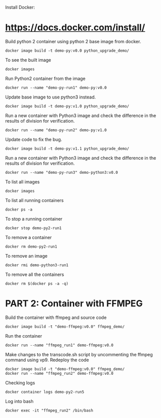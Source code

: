 Install Docker:

# https://docs.docker.com/install/

Build python 2 container using python 2 base image from docker.

```
docker image build -t demo-py:v0.0 python_upgrade_demo/
```

To see the built image
```
docker images
```

Run Python2 container from the image

```
docker run --name "demo-py-run1" demo-py:v0.0
```

Update base image to use python3 instead.

```
docker image build -t demo-py:v1.0 python_upgrade_demo/
```

Run a new container with Python3 image and check the difference in the results of division for verification.
```
docker run --name "demo-py-run2" demo-py:v1.0
```

Update code to fix the bug.

```
docker image build -t demo-py:v1.1 python_upgrade_demo/
```

Run a new container with Python3 image and check the difference in the results of division for verification.
```
docker run --name "demo-py-run3" demo-python3:v0.0 
```

To list all images
```
docker images
```

To list all running containers
```
docker ps -a
```

To stop a running container

```
docker stop demo-py2-run1
```

To remove a container

```
docker rm demo-py2-run1
```

To remove an image

```
docker rmi demo-python3-run1
```

To remove all the containers

```
docker rm $(docker ps -a -q)
```

# PART 2: Container with FFMPEG 

Build the container with ffmpeg and source code
```
docker image build -t "demo-ffmpeg:v0.0" ffmpeg_demo/
```

Run the container 
```
docker run --name "ffmpeg_run1" demo-ffmpeg:v0.0
```

Make changes to the transcode.sh script by uncommenting the ffmpeg command using vp9. Redeploy the code

```
docker image build -t "demo-ffmpeg:v0.0" ffmpeg_demo/
docker run --name "ffmpeg_run2" demo-ffmpeg:v0.0
```
Checking logs
```
docker container logs demo-py2-run5
```

Log into bash
```
docker exec -it "ffmpeg_run2" /bin/bash

```
